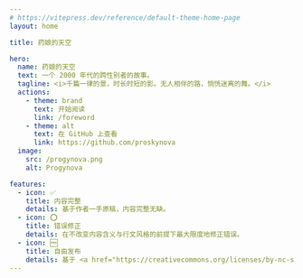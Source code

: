 ```yaml
---
# https://vitepress.dev/reference/default-theme-home-page
layout: home

title: 药娘的天空

hero:
  name: 药娘的天空
  text: 一个 2000 年代的跨性别者的故事。
  tagline: <i>千篇一律的景，时长时短的影。无人相伴的路，惝恍迷离的舞。</i>
  actions:
    - theme: brand
      text: 开始阅读
      link: /foreword
    - theme: alt
      text: 在 GitHub 上查看
      link: https://github.com/proskynova
  image:
    src: /progynova.png
    alt: Progynova

features:
  - icon: ✅
    title: 内容完整
    details: 基于作者一手原稿，内容完整无缺。
  - icon: ⭕
    title: 错误修正
    details: 在不改变内容含义与行文风格的前提下最大限度地修正错误。
  - icon: 🆓
    title: 自由发布
    details: 基于 <a href="https://creativecommons.org/licenses/by-nc-sa/4.0/deed.zh-hans">CC BY-NC-SA 4.0</a> 许可发布，自由开放。
---
```


<style>
:root {
  --vp-home-hero-name-color: transparent;
  --vp-home-hero-name-background: -webkit-linear-gradient(120deg, #5BCEFA, #F5A9B8, #FFFFFF, #F5A9B8, #5BCEFA);

  --vp-home-hero-image-background-image: linear-gradient(-45deg, #5BCEFA, #F5A9B8, #FFFFFF, #F5A9B8, #5BCEFA);
  --vp-home-hero-image-filter: blur(44px);
}

@media (min-width: 640px) {
  :root {
    --vp-home-hero-image-filter: blur(56px);
  }
}

@media (min-width: 960px) {
  :root {
    --vp-home-hero-image-filter: blur(68px);
  }
}
</style>

